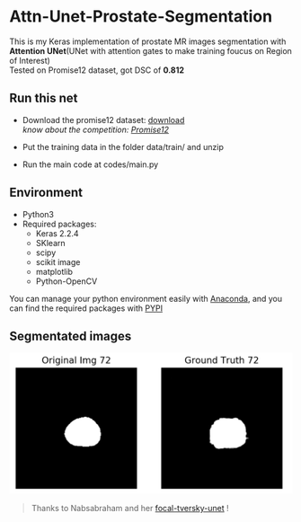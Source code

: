 # Attn-Unet-Prostate-Segmentation

This is my Keras implementation of prostate MR images segmentation with **Attention UNet**(UNet with attention gates to make training foucus on Region of Interest)    
Tested on Promise12 dataset, got DSC of **0.812**   

## Run this net
* Download the promise12 dataset: [download](https://promise12.grand-challenge.org/download/)   
  *know about the competition: [Promise12](https://promise12.grand-challenge.org/)*

* Put the training data in the folder data/train/ and unzip

* Run the main code at codes/main.py

## Environment
* Python3
* Required packages:
  * Keras 2.2.4
  * SKlearn
  * scipy
  * scikit image
  * matplotlib
  * Python-OpenCV   

You can manage your python environment easily with [Anaconda](https://www.anaconda.com/), and you can find the required packages with [PYPI](https://pypi.org/)

## Segmentated images

![Segmentation Result Example](./images/attn_ds_dice.png "Segmentation Result Example")

>Thanks to Nabsabraham and her [focal-tversky-unet](https://github.com/nabsabraham/focal-tversky-unet) !
